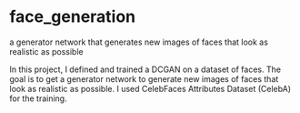 # face_generation
a generator network that generates new images of faces that look as realistic as possible

In this project, I defined and trained a DCGAN on a dataset of faces. The goal is to get a generator network to generate new images of faces that look as realistic as possible. I used CelebFaces Attributes Dataset (CelebA) for the training. 

